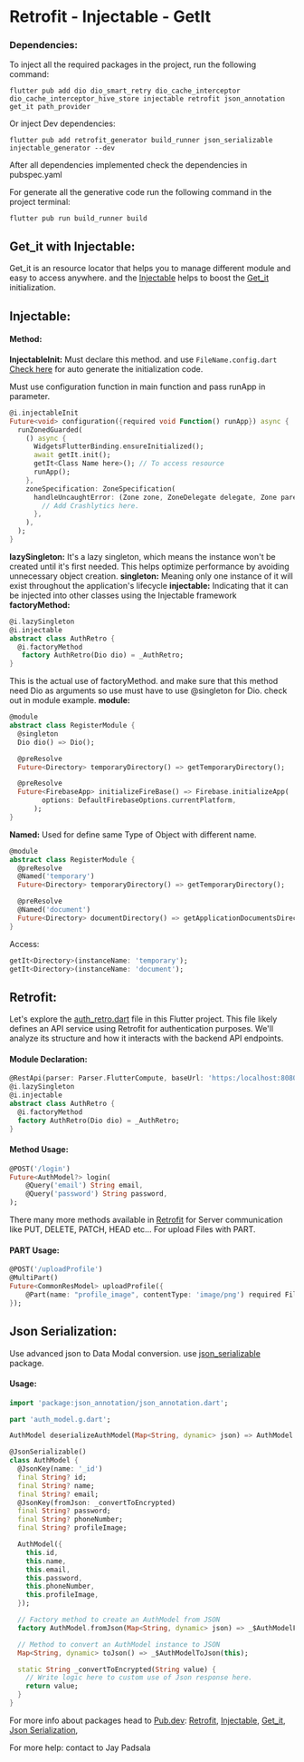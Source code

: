 # Retrofit - Injectable - GetIt

### Dependencies:

To inject all the required packages in the project, run the following command:

```
flutter pub add dio dio_smart_retry dio_cache_interceptor dio_cache_interceptor_hive_store injectable retrofit json_annotation get_it path_provider
```

Or inject Dev dependencies:

```
flutter pub add retrofit_generator build_runner json_serializable injectable_generator --dev
```

After all dependencies implemented check the dependencies in pubspec.yaml

For generate all the generative code run the following command in the project terminal:

```
flutter pub run build_runner build
```

## Get_it with Injectable:

Get_it is an resource locator that helps you to manage different module and easy to access anywhere. and the [Injectable](https://pub.dev/packages/injectable) helps to boost the [Get_it](https://pub.dev/packages/get_it) initialization.

## Injectable:
#### Method:
**InjectableInit:** Must declare this method. and use `FileName.config.dart` [Check here](https://github.com/harshil-kmphitech/flutter_new_structure/blob/Jay-Padsala/lib/app/utils/helpers/injectable/injectable.dart) for auto generate the initialization code.

Must use configuration function in main function and pass runApp in parameter.

``` dart
@i.injectableInit
Future<void> configuration({required void Function() runApp}) async {
  runZonedGuarded(
    () async {
      WidgetsFlutterBinding.ensureInitialized();
      await getIt.init();
      getIt<Class Name here>(); // To access resource
      runApp();
    },
    zoneSpecification: ZoneSpecification(
      handleUncaughtError: (Zone zone, ZoneDelegate delegate, Zone parent, Object error, StackTrace stackTrace) {
        // Add Crashlytics here.
      },
    ),
  );
}
```
**lazySingleton:** It's a lazy singleton, which means the instance won't be created until it's first needed. This helps optimize performance by avoiding unnecessary object creation.
**singleton:** Meaning only one instance of it will exist throughout the application's lifecycle
**injectable:** Indicating that it can be injected into other classes using the Injectable framework
**factoryMethod:**
```dart
@i.lazySingleton
@i.injectable
abstract class AuthRetro {
  @i.factoryMethod
   factory AuthRetro(Dio dio) = _AuthRetro;
}
```

This is the actual use of factoryMethod. and make sure that this method need Dio as arguments so use must have to use @singleton for Dio. check out in module example.
**module:**
```dart
@module
abstract class RegisterModule {
  @singleton
  Dio dio() => Dio();

  @preResolve
  Future<Directory> temporaryDirectory() => getTemporaryDirectory();

  @preResolve
  Future<FirebaseApp> initializeFireBase() => Firebase.initializeApp(
        options: DefaultFirebaseOptions.currentPlatform,
      );
}
```
**Named:** Used for define same Type of Object with different name.
```dart
@module
abstract class RegisterModule {
  @preResolve
  @Named('temporary')
  Future<Directory> temporaryDirectory() => getTemporaryDirectory();

  @preResolve
  @Named('document')
  Future<Directory> documentDirectory() => getApplicationDocumentsDirectory();
}
```

Access:
```dart
getIt<Directory>(instanceName: 'temporary');
getIt<Directory>(instanceName: 'document');
```


## Retrofit:

Let's explore the [auth_retro.dart](https://github.com/harshil-kmphitech/flutter_new_structure/blob/Jay-Padsala/lib/app/data/providers/auth_retro.dart) file in this Flutter project. This file likely defines an API service using Retrofit for authentication purposes. We'll analyze its structure and how it interacts with the backend API endpoints.

#### Module Declaration:

```dart
@RestApi(parser: Parser.FlutterCompute, baseUrl: 'https:/localhost:8080/')
@i.lazySingleton
@i.injectable
abstract class AuthRetro {
  @i.factoryMethod
  factory AuthRetro(Dio dio) = _AuthRetro;
}
```

#### Method Usage:
```dart
@POST('/login')
Future<AuthModel?> login(
    @Query('email') String email,
    @Query('password') String password,
);
```

There many more methods available in [Retrofit](https://pub.dev/packages/retrofit) for Server communication like PUT, DELETE, PATCH, HEAD etc...
For upload Files with PART.

#### PART Usage:

```dart
@POST('/uploadProfile')
@MultiPart()
Future<CommonResModel> uploadProfile({
    @Part(name: "profile_image", contentType: 'image/png') required File image,
});
```

## Json Serialization:

Use advanced json to Data Modal conversion. use [json_serializable](https://pub.dev/packages/json_serializable) package.

#### Usage:

```dart
import 'package:json_annotation/json_annotation.dart';

part 'auth_model.g.dart';

AuthModel deserializeAuthModel(Map<String, dynamic> json) => AuthModel.fromJson(json);

@JsonSerializable()
class AuthModel {
  @JsonKey(name: '_id')
  final String? id;
  final String? name;
  final String? email;
  @JsonKey(fromJson: _convertToEncrypted)
  final String? password;
  final String? phoneNumber;
  final String? profileImage;

  AuthModel({
    this.id,
    this.name,
    this.email,
    this.password,
    this.phoneNumber,
    this.profileImage,
  });

  // Factory method to create an AuthModel from JSON
  factory AuthModel.fromJson(Map<String, dynamic> json) => _$AuthModelFromJson(json);

  // Method to convert an AuthModel instance to JSON
  Map<String, dynamic> toJson() => _$AuthModelToJson(this);

  static String _convertToEncrypted(String value) {
    // Write logic here to custom use of Json response here.
    return value;
  }
}
```

For more info about packages head to [Pub.dev](https://pub.dev/):
[Retrofit](https://pub.dev/packages/retrofit), 
[Injectable](https://pub.dev/packages/injectable), 
[Get_it](https://pub.dev/packages/get_it), 
[Json Serialization](https://pub.dev/packages/json_serializable), 

For more help: contact to Jay Padsala